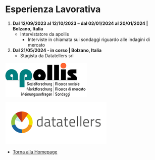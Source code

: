 # Esperienza Lavorativa

1. **Dal 12/09/2023 al 12/10/2023 – dal 02/01/2024 al 20/01/2024 | Bolzano, Italia**
   - Intervistatore da apollis
     - Interviste in chiamata sui sondaggi riguardo alle indagini di mercato
2. **Dal 21/05/2024 - in corso | Bolzano, Italia**
   - Stagista da Datatellers srl

![apollis](https://github.com/faizan-nd/faizan-nd.github.io/blob/main/apollis.gif)

![dt_logo_google](https://github.com/faizan-nd/faizan-nd.github.io/blob/main/dt_logo_google.png)
* [Torna alla Homepage](README.md)
